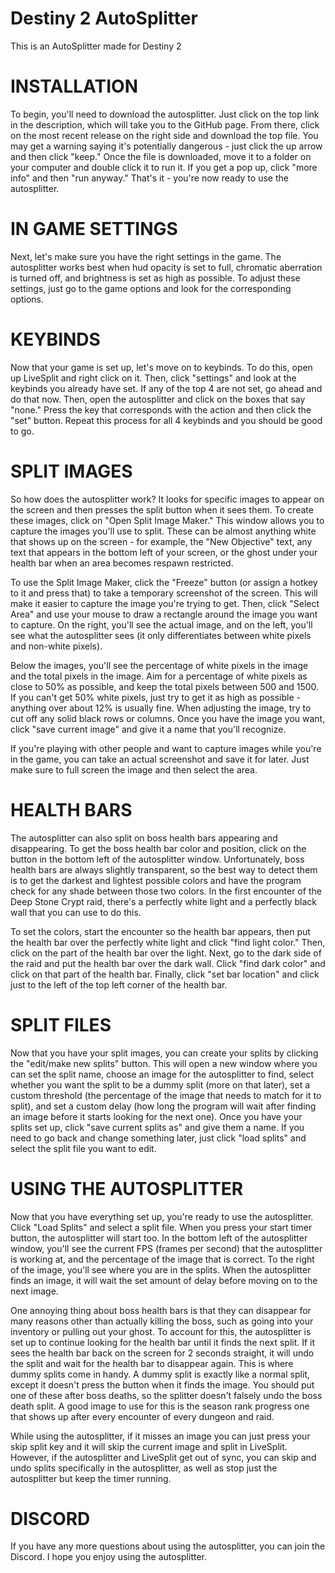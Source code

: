 # Destiny 2 AutoSplitter
This is an AutoSplitter made for Destiny 2

# INSTALLATION

To begin, you'll need to download the autosplitter. Just click on the top link in the description, which will take you to the GitHub page. From there, click on the most recent release on the right side and download the top file. You may get a warning saying it's potentially dangerous - just click the up arrow and then click "keep." Once the file is downloaded, move it to a folder on your computer and double click it to run it. If you get a pop up, click "more info" and then "run anyway." That's it - you're now ready to use the autosplitter.

# IN GAME SETTINGS

Next, let's make sure you have the right settings in the game. The autosplitter works best when hud opacity is set to full, chromatic aberration is turned off, and brightness is set as high as possible. To adjust these settings, just go to the game options and look for the corresponding options.

# KEYBINDS

Now that your game is set up, let's move on to keybinds. To do this, open up LiveSplit and right click on it. Then, click "settings" and look at the keybinds you already have set. If any of the top 4 are not set, go ahead and do that now. Then, open the autosplitter and click on the boxes that say "none." Press the key that corresponds with the action and then click the "set" button. Repeat this process for all 4 keybinds and you should be good to go.

 # SPLIT IMAGES


So how does the autosplitter work? It looks for specific images to appear on the screen and then presses the split button when it sees them. To create these images, click on "Open Split Image Maker." This window allows you to capture the images you'll use to split. These can be almost anything white that shows up on the screen - for example, the "New Objective" text, any text that appears in the bottom left of your screen, or the ghost under your health bar when an area becomes respawn restricted.

To use the Split Image Maker, click the "Freeze" button (or assign a hotkey to it and press that) to take a temporary screenshot of the screen. This will make it easier to capture the image you're trying to get. Then, click "Select Area" and use your mouse to draw a rectangle around the image you want to capture. On the right, you'll see the actual image, and on the left, you'll see what the autosplitter sees (it only differentiates between white pixels and non-white pixels).

Below the images, you'll see the percentage of white pixels in the image and the total pixels in the image. Aim for a percentage of white pixels as close to 50% as possible, and keep the total pixels between 500 and 1500. If you can't get 50% white pixels, just try to get it as high as possible - anything over about 12% is usually fine. When adjusting the image, try to cut off any solid black rows or columns. Once you have the image you want, click "save current image" and give it a name that you'll recognize.

If you're playing with other people and want to capture images while you're in the game, you can take an actual screenshot and save it for later. Just make sure to full screen the image and then select the area. 

# HEALTH BARS

The autosplitter can also split on boss health bars appearing and disappearing. To get the boss health bar color and position, click on the button in the bottom left of the autosplitter window. Unfortunately, boss health bars are always slightly transparent, so the best way to detect them is to get the darkest and lightest possible colors and have the program check for any shade between those two colors. In the first encounter of the Deep Stone Crypt raid, there's a perfectly white light and a perfectly black wall that you can use to do this.

To set the colors, start the encounter so the health bar appears, then put the health bar over the perfectly white light and click "find light color." Then, click on the part of the health bar over the light. Next, go to the dark side of the raid and put the health bar over the dark wall. Click "find dark color" and click on that part of the health bar. Finally, click "set bar location" and click just to the left of the top left corner of the health bar.

# SPLIT FILES

Now that you have your split images, you can create your splits by clicking the "edit/make new splits" button. This will open a new window where you can set the split name, choose an image for the autosplitter to find, select whether you want the split to be a dummy split (more on that later), set a custom threshold (the percentage of the image that needs to match for it to split), and set a custom delay (how long the program will wait after finding an image before it starts looking for the next one). Once you have your splits set up, click "save current splits as" and give them a name. If you need to go back and change something later, just click "load splits" and select the split file you want to edit.

# USING THE AUTOSPLITTER

Now that you have everything set up, you're ready to use the autosplitter. Click "Load Splits" and select a split file. When you press your start timer button, the autosplitter will start too. In the bottom left of the autosplitter window, you'll see the current FPS (frames per second) that the autosplitter is working at, and the percentage of the image that is correct. To the right of the image, you'll see where you are in the splits. When the autosplitter finds an image, it will wait the set amount of delay before moving on to the next image.

One annoying thing about boss health bars is that they can disappear for many reasons other than actually killing the boss, such as going into your inventory or pulling out your ghost. To account for this, the autosplitter is set up to continue looking for the health bar until it finds the next split. If it sees the health bar back on the screen for 2 seconds straight, it will undo the split and wait for the health bar to disappear again. This is where dummy splits come in handy. A dummy split is exactly like a normal split, except it doesn't press the button when it finds the image. You should put one of these after boss deaths, so the splitter doesn't falsely undo the boss death split. A good image to use for this is the season rank progress one that shows up after every encounter of every dungeon and raid.

While using the autosplitter, if it misses an image you can just press your skip split key and it will skip the current image and split in LiveSplit. However, if the autosplitter and LiveSplit get out of sync, you can skip and undo splits specifically in the autosplitter, as well as stop just the autosplitter but keep the timer running.

# DISCORD

If you have any more questions about using the autosplitter, you can join the Discord. I hope you enjoy using the autosplitter.
